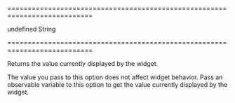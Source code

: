 ===========================================================================
<!--default-->undefined<!--/default-->
<!--type-->String<!--/type-->
<!--readonly--><!--/readonly-->
===========================================================================

<!--shortDescription-->
Returns the value currently displayed by the widget.
<!--/shortDescription-->

<!--fullDescription-->
The value you pass to this option does not affect widget behavior. Pass an observable variable to this option to get the value currently displayed by the widget.


<!--/fullDescription-->